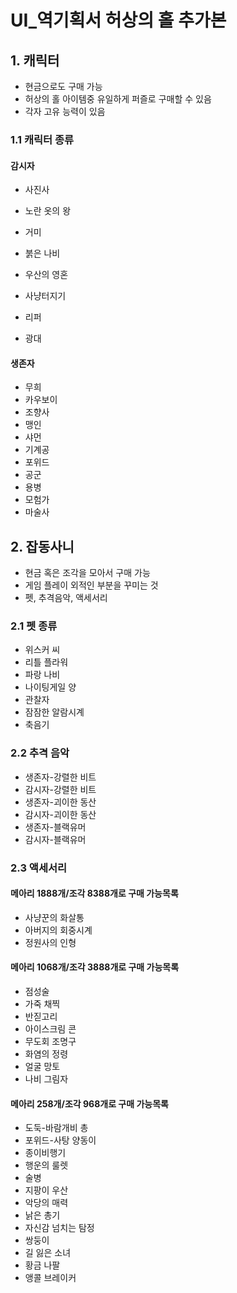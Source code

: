  # UI_역기획서 허상의 홀 추가본

 ## 1. 캐릭터
 * 현금으로도 구매 가능
 * 허상의 홀 아이템중 유일하게 퍼즐로 구매할 수 있음
 * 각자 고유 능력이 있음

 ### 1.1 캐릭터 종류

 #### 감시자
  * 사진사

  * 노란 옷의 왕
  * 거미
  * 붉은 나비
  * 우산의 영혼
  * 사냥터지기
  * 리퍼
  * 광대

 #### 생존자
  * 무희
  * 카우보이
  * 조향사
  * 맹인
  * 샤먼
  * 기계공
  * 포위드
  * 공군
  * 용병
  * 모험가
  * 마술사

 ## 2. 잡동사니
 * 현금 혹은 조각을 모아서 구매 가능
 * 게임 플레이 외적인 부분을 꾸미는 것
 * 펫, 추격음악, 액세서리

 ### 2.1 펫 종류
 * 위스커 씨
 * 리틀 플라워
 * 파랑 나비
 * 나이팅게일 양
 * 관찰자
 * 잠잠한 알람시계
 * 축음기

 ### 2.2 추격 음악
 * 생존자-강렬한 비트
 * 감시자-강렬한 비트
 * 생존자-괴이한 동산
 * 감시자-괴이한 동산
 * 생존자-블랙유머
 * 감시자-블랙유머

 ### 2.3 액세서리
 #### 메아리 1888개/조각 8388개로 구매 가능목록
  * 사냥꾼의 화살통
  * 아버지의 회중시계
  * 정원사의 인형
 #### 메아리 1068개/조각 3888개로 구매 가능목록
  * 점성술
  * 가죽 채찍
  * 반짇고리
  * 아이스크림 콘
  * 무도회 조명구
  * 화염의 정령
  * 얼굴 망토
  * 나비 그림자
 #### 메아리 258개/조각 968개로 구매 가능목록
  * 도둑-바람개비 총
  * 포위드-사탕 양동이
  * 종이비행기
  * 행운의 룰렛
  * 술병
  * 지팡이 우산
  * 악당의 매력
  * 낡은 총기
  * 자신감 넘치는 탐정
  * 쌍둥이
  * 길 잃은 소녀
  * 황금 나팔
  * 앵콜 브레이커

  